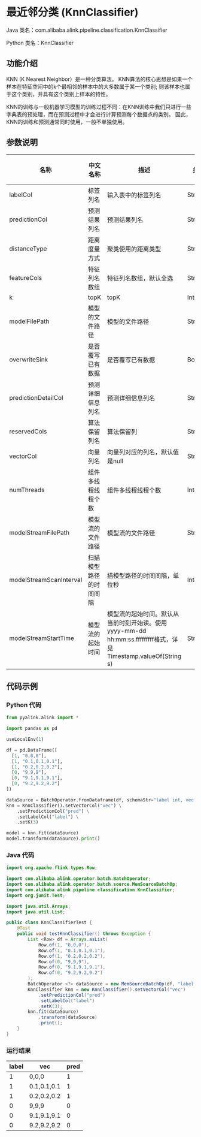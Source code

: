 # 最近邻分类 (KnnClassifier)
Java 类名：com.alibaba.alink.pipeline.classification.KnnClassifier

Python 类名：KnnClassifier


## 功能介绍
KNN (K Nearest Neighbor）是一种分类算法。
KNN算法的核心思想是如果一个样本在特征空间中的k个最相邻的样本中的大多数属于某一个类别;
则该样本也属于这个类别，并具有这个类别上样本的特性。

KNN的训练与一般机器学习模型的训练过程不同：在KNN训练中我们只进行一些字典表的预处理，而在预测过程中才会进行计算预测每个数据点的类别。
因此，KNN的训练和预测通常同时使用，一般不单独使用。

## 参数说明

| 名称 | 中文名称 | 描述 | 类型 | 是否必须？ | 取值范围 | 默认值 |
| --- | --- | --- | --- | --- | --- | --- |
| labelCol | 标签列名 | 输入表中的标签列名 | String | ✓ |  |  |
| predictionCol | 预测结果列名 | 预测结果列名 | String | ✓ |  |  |
| distanceType | 距离度量方式 | 聚类使用的距离类型 | String |  | "EUCLIDEAN", "COSINE" | "EUCLIDEAN" |
| featureCols | 特征列名数组 | 特征列名数组，默认全选 | String[] |  |  | null |
| k | topK | topK | Integer |  |  | 10 |
| modelFilePath | 模型的文件路径 | 模型的文件路径 | String |  |  | null |
| overwriteSink | 是否覆写已有数据 | 是否覆写已有数据 | Boolean |  |  | false |
| predictionDetailCol | 预测详细信息列名 | 预测详细信息列名 | String |  |  |  |
| reservedCols | 算法保留列名 | 算法保留列 | String[] |  |  | null |
| vectorCol | 向量列名 | 向量列对应的列名，默认值是null | String |  |  | null |
| numThreads | 组件多线程线程个数 | 组件多线程线程个数 | Integer |  |  | 1 |
| modelStreamFilePath | 模型流的文件路径 | 模型流的文件路径 | String |  |  | null |
| modelStreamScanInterval | 扫描模型路径的时间间隔 | 描模型路径的时间间隔，单位秒 | Integer |  |  | 10 |
| modelStreamStartTime | 模型流的起始时间 | 模型流的起始时间。默认从当前时刻开始读。使用yyyy-mm-dd hh:mm:ss.fffffffff格式，详见Timestamp.valueOf(String s) | String |  |  | null |


## 代码示例
### Python 代码
```python
from pyalink.alink import *

import pandas as pd

useLocalEnv(1)

df = pd.DataFrame([
  [1, "0,0,0"],
  [1, "0.1,0.1,0.1"],
  [1, "0.2,0.2,0.2"],
  [0, "9,9,9"],
  [0, "9.1,9.1,9.1"],
  [0, "9.2,9.2,9.2"]
])

dataSource = BatchOperator.fromDataframe(df, schemaStr="label int, vec string")
knn = KnnClassifier().setVectorCol("vec") \
    .setPredictionCol("pred") \
    .setLabelCol("label") \
    .setK(3)

model = knn.fit(dataSource)
model.transform(dataSource).print()
```
### Java 代码
```java
import org.apache.flink.types.Row;

import com.alibaba.alink.operator.batch.BatchOperator;
import com.alibaba.alink.operator.batch.source.MemSourceBatchOp;
import com.alibaba.alink.pipeline.classification.KnnClassifier;
import org.junit.Test;

import java.util.Arrays;
import java.util.List;

public class KnnClassifierTest {
	@Test
	public void testKnnClassifier() throws Exception {
		List <Row> df = Arrays.asList(
			Row.of(1, "0,0,0"),
			Row.of(1, "0.1,0.1,0.1"),
			Row.of(1, "0.2,0.2,0.2"),
			Row.of(0, "9,9,9"),
			Row.of(0, "9.1,9.1,9.1"),
			Row.of(0, "9.2,9.2,9.2")
		);
		BatchOperator <?> dataSource = new MemSourceBatchOp(df, "label int, vec string");
		KnnClassifier knn = new KnnClassifier().setVectorCol("vec")
			.setPredictionCol("pred")
			.setLabelCol("label")
			.setK(3);
		knn.fit(dataSource)
			.transform(dataSource)
			.print();
	}
}
```


### 运行结果

label|vec|pred
-----|---|----
1|0,0,0|1
1|0.1,0.1,0.1|1
1|0.2,0.2,0.2|1
0|9,9,9|0
0|9.1,9.1,9.1|0
0|9.2,9.2,9.2|0
